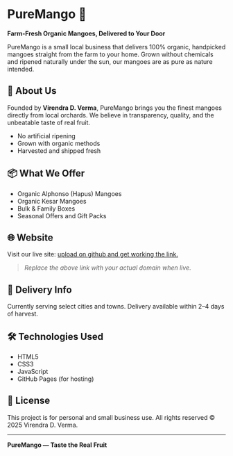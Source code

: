 # PureMango 🍋

**Farm-Fresh Organic Mangoes, Delivered to Your Door**

PureMango is a small local business that delivers 100% organic, handpicked mangoes straight from the farm to your home. Grown without chemicals and ripened naturally under the sun, our mangoes are as pure as nature intended.

## 🌱 About Us

Founded by **Virendra D. Verma**, PureMango brings you the finest mangoes directly from local orchards. We believe in transparency, quality, and the unbeatable taste of real fruit.

- No artificial ripening
- Grown with organic methods
- Harvested and shipped fresh

## 📦 What We Offer

- Organic Alphonso (Hapus) Mangoes
- Organic Kesar Mangoes
- Bulk & Family Boxes
- Seasonal Offers and Gift Packs

## 🌐 Website

Visit our live site: [upload on github and get working the link.](https://vdharmendra.github.io/PureMango-Farm-Fresh-Organic-Mangoes/)

> *Replace the above link with your actual domain when live.*

## 🚚 Delivery Info

Currently serving select cities and towns. Delivery available within 2–4 days of harvest.
<!-- 
## 📱 Follow Us

Stay updated on offers, harvest news, and behind-the-scenes content:

- [Instagram](https://instagram.com/yourhandle)
- [Facebook](https://facebook.com/yourhandle)
- [TikTok](https://tiktok.com/@yourhandle)
- [LinkedIn](https://linkedin.com/in/virendradverma) -->

## 🛠️ Technologies Used

- HTML5
- CSS3
- JavaScript
- GitHub Pages (for hosting)



## 📄 License

This project is for personal and small business use. All rights reserved © 2025 Virendra D. Verma.

---

**PureMango — Taste the Real Fruit**
